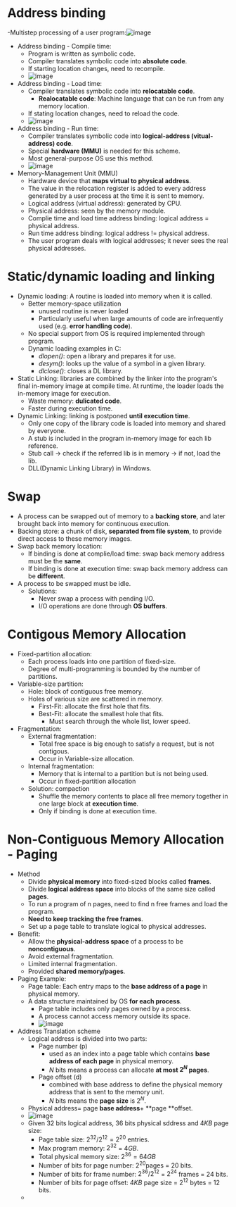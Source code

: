 # Address binding
  -Multistep processing of a user program:![image](https://github.com/user-attachments/assets/91f9ce2a-2b18-4444-95b9-4bf7d30ceead)
  - Address binding - Compile time:
    - Program is written as symbolic code.  
    - Compiler translates symbolic code into **absolute code**.
    - If starting location changes, need to recompile.
    - ![image](https://github.com/user-attachments/assets/f26742af-835a-41a9-adf3-2b78d8030c31)
  - Address binding - Load time:
    - Compiler translates symbolic code into **relocatable code**.
      - **Realocatable code**: Machine language that can be run from any memory location.
    - If stating location changes, need to reload the code.
    - ![image](https://github.com/user-attachments/assets/5574883e-0b9c-4bf7-b41a-af82d32818dd)
  - Address binding - Run time:
    - Compiler translates symbolic code into **logical-address (vitual-address) code**.
    - Special **hardware (MMU)** is needed for this scheme.
    - Most general-purpose OS use this method.
    - ![image](https://github.com/user-attachments/assets/f0e771d9-beef-4fd3-b531-23ff4d3ab839)
  - Memory-Management Unit (MMU)
    - Hardware device that **maps virtual to physical address**.
    - The value in the relocation register is added to every address generated by a user process at the time it is sent to memory.
    - Logical address (virtual address): generated by CPU.
    - Physical address: seen by the memory module.
    - Complie time and load time address binding: logical address = physical address.
    - Run time address binding: logical address != physical address.
    - The user program deals with logical addresses; it never sees the real physical addresses.
# Static/dynamic loading and linking
- Dynamic loading: A routine is loaded into memory when it is called.
  - Better memory-space utilization
    - unused routine is never loaded
    - Particularly useful when large amounts of code are infrequently used (e.g. **error handling code**).
  - No special support from OS is required implemented through program.
  - Dynamic loading examples in C:
    - *dlopen()*: open a library and prepares it for use.
    - *desym()*: looks up the value of a symbol in a given library.
    - *dlclose()*: closes a DL library.
- Static Linking: libraries are combined by the linker into the program's final in-memory image at compile time. At runtime, the loader loads the in-memory image for execution.
  - Waste memory: **dulicated code**.
  - Faster during execution time.
- Dynamic Linking: linking is postponed **until execution time**.
  - Only one copy of the library code is loaded into memory and shared by everyone.
  - A stub is included in the program in-memory image for each lib reference.
  - Stub call -> check if the referred lib is in memory -> if not, load the lib.
  - DLL(Dynamic Linking Library) in Windows.
# Swap
- A process can be swapped out of memory to a **backing store**, and later brought back into memory for continuous execution.
- Backing store: a chunk of disk, **separated from file system**, to provide direct access to these memory images.
- Swap back memory location:
  - If binding is done at complie/load time: swap back memory address must be the **same**.
  - If binding is done at execution time: swap back memory address can be **different**.
- A process to be swapped must be idle.
  - Solutions:
    - Never swap a process with pending I/O.
    - I/O operations are done through **OS buffers**.
# Contigous Memory Allocation
- Fixed-partition allocation:
  - Each process loads into one partition of fixed-size.
  - Degree of multi-programming is bounded by the number of partitions.
- Variable-size partition:
  - Hole: block of contiguous free memory.
  - Holes of various size are scattered in memory.
    - First-Fit: allocate the first hole that fits.
    - Best-Fit: allocate the smallest hole that fits.
      - Must search through the whole list, lower speed.
- Fragmentation:
  - External fragmentation:
    - Total free space is big enough to satisfy a request, but is not contigous.
    - Occur in Variable-size allocation.
  - Internal fragmentation:
    - Memory that is internal to a partition but is not being used.
    - Occur in fixed-partition allocation
  - Solution: compaction
    - Shuffle the memory contents to place all free memory together in one large block at **execution time**.
    - Only if binding is done at execution time.   
# Non-Contiguous Memory Allocation - Paging
- Method
  - Divide **physical memory** into fixed-sized blocks called **frames**.
  - Divide **logical address space** into blocks of the same size called **pages**.
  - To run a program of n pages, need to find n free frames and load the program.
  - **Need to keep tracking the free frames**.
  - Set up a page table to translate logical to physical addresses.
- Benefit:
  - Allow the **physical-address space** of a process to be **noncontiguous**.
  - Avoid external fragmentation.
  - Limited internal fragmentation.
  - Provided **shared memory/pages**.
- Paging Example:
  - Page table: Each entry maps to the **base address of a page** in physical memory.
  - A data structure maintained by OS **for each process**.
    - Page table includes only pages owned by a process.
    - A process cannot access memory outside its space.
    - ![image](https://github.com/user-attachments/assets/b215a35e-810d-44a0-a4f0-44e228795060)
- Address Translation scheme
  - Logical address is divided into two parts:
    - Page number (p)
      - used as an index into a page table which contains **base address of each page** in physical memory.
      - $N$ bits means a process can allocate **at most $2^{N}$ pages**.
    - Page offset (d)
      - combined with base address to define the physical memory address that is sent to the memory unit.
      - $N$ bits means the **page size** is $2^{N}$.
  - Physical address= page **base address**+ **page **offset.
  - ![image](https://github.com/user-attachments/assets/1c2b5846-02d0-4f43-8f86-c069dcf99a34)
  - Given $32$ bits logical address, $36$ bits physical sddress and $4KB$ page size:
    - Page table size: $2^{32}/2^{12}=2^{20}$ entries.
    - Max program memory: $2^{32}$ = $4GB$.
    - Total physical memory size: $2^{36}=64GB$
    - Number of bits for page number: $2^{20}$pages = $20$ bits.
    - Number of bits for frame number: $2^{36}/2^{12}$ = $2^{24}$ frames = $24$ bits.
    - Number of bits for page offset: $4KB$ page size = $2^{12}$ bytes = $12$ bits.
  - 
